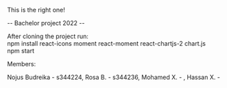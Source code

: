 This is the right one!

-- Bachelor project 2022 --

After cloning the project run:<br/>
npm install react-icons moment react-moment react-chartjs-2 chart.js</br>
npm start

Members:

Nojus Budreika - s344224,
Rosa B. - s344236,
Mohamed X. - ,
Hassan X. - 
